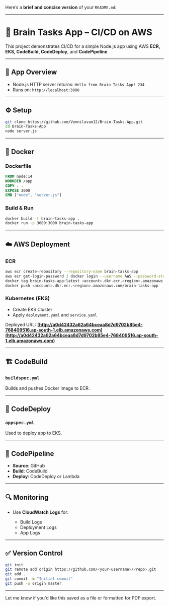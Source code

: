 Here’s a **brief and concise version** of your `README.md`:

---

# 🚀 Brain Tasks App – CI/CD on AWS

This project demonstrates CI/CD for a simple Node.js app using AWS **ECR, EKS, CodeBuild, CodeDeploy**, and **CodePipeline**.

---

## 🧠 App Overview

* Node.js HTTP server returns:
  `Hello from Brain Tasks App! 234`
* Runs on: `http://localhost:3000`

---

## ⚙️ Setup

```bash
git clone https://github.com/Vennilavan12/Brain-Tasks-App.git
cd Brain-Tasks-App
node server.js
```

---

## 🐳 Docker

### Dockerfile

```dockerfile
FROM node:14
WORKDIR /app
COPY . .
EXPOSE 3000
CMD ["node", "server.js"]
```

### Build & Run

```bash
docker build -t brain-tasks-app .
docker run -p 3000:3000 brain-tasks-app
```

---

## ☁️ AWS Deployment

### ECR

```bash
aws ecr create-repository --repository-name brain-tasks-app
aws ecr get-login-password | docker login --username AWS --password-stdin <account>.dkr.ecr.<region>.amazonaws.com
docker tag brain-tasks-app:latest <account>.dkr.ecr.<region>.amazonaws.com/brain-tasks-app
docker push <account>.dkr.ecr.<region>.amazonaws.com/brain-tasks-app
```

### Kubernetes (EKS)

* Create EKS Cluster
* Apply `deployment.yaml` and `service.yaml`

Deployed URL:
**[http://a0d42432a62a64bceaa8d7d9702b85e4-768409516.ap-south-1.elb.amazonaws.com](http://a0d42432a62a64bceaa8d7d9702b85e4-768409516.ap-south-1.elb.amazonaws.com)**

---

## 🏗️ CodeBuild

### `buildspec.yml`

Builds and pushes Docker image to ECR.

---

## 🚀 CodeDeploy

### `appspec.yml`

Used to deploy app to EKS.

---

## 🔁 CodePipeline

* **Source**: GitHub
* **Build**: CodeBuild
* **Deploy**: CodeDeploy or Lambda

---

## 🔍 Monitoring

* Use **CloudWatch Logs** for:

  * Build Logs
  * Deployment Logs
  * App Logs

---

## ✅ Version Control

```bash
git init
git remote add origin https://github.com/<your-username>/<repo>.git
git add .
git commit -m "Initial commit"
git push -u origin master
```

---

Let me know if you'd like this saved as a file or formatted for PDF export.
